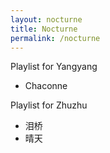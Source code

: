 ```yaml
---
layout: nocturne
title: Nocturne
permalink: /nocturne
---
```


Playlist for Yangyang  
* Chaconne

Playlist for Zhuzhu  
* 泪桥
* 晴天


